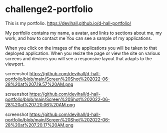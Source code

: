 # challenge2-portfolio
This is my portfolio. https://devihall.github.io/d-hall-portfolio/

My portfolio contains my name, a avatar, and links to sections about me, my work, and how to contact me
You can see a sample of my  applications.

When you click on the images of the applications you will be taken to that deployed application. When you resize the page or view the site on various screens and devices you will see a responsive layout that adapts to the viewport.

screenshot https://github.com/devihall/d-hall-portfolio/blob/main/Screen%20Shot%202022-06-28%20at%207.19.57%20AM.png

screenshot https://github.com/devihall/d-hall-portfolio/blob/main/Screen%20Shot%202022-06-28%20at%207.20.06%20AM.png

screenshot https://github.com/devihall/d-hall-portfolio/blob/main/Screen%20Shot%202022-06-28%20at%207.20.17%20AM.png
